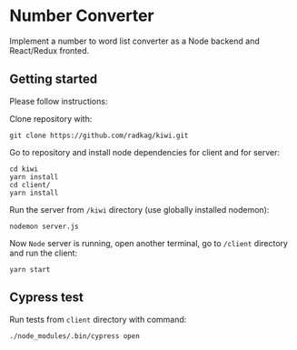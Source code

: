 # Number Converter

Implement a number to word list converter as a Node backend and React/Redux fronted.

## Getting started

Please follow instructions:

Clone repository with:

```
git clone https://github.com/radkag/kiwi.git
```

Go to repository and install node dependencies for client and for server:

```
cd kiwi
yarn install
cd client/
yarn install
```

Run the server from `/kiwi` directory (use globally installed nodemon):

```
nodemon server.js
```

Now `Node` server is running, open another terminal, go to `/client` directory and run the client:

```
yarn start
```

## Cypress test

Run tests from `client` directory with command:

```
./node_modules/.bin/cypress open
```
